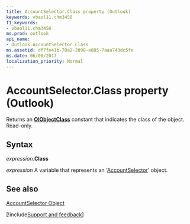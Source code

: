 ```yaml
---
title: AccountSelector.Class property (Outlook)
keywords: vbaol11.chm3450
f1_keywords:
- vbaol11.chm3450
ms.prod: outlook
api_name:
- Outlook.AccountSelector.Class
ms.assetid: df7fe41b-70a2-2098-e885-7aaa743dc5fe
ms.date: 06/08/2017
localization_priority: Normal
---
```



# AccountSelector.Class property (Outlook)

Returns an **[OlObjectClass](Outlook.OlObjectClass.md)** constant that indicates the class of the object. Read-only.


## Syntax

_expression_.**Class**

_expression_ A variable that represents an '[AccountSelector](Outlook.AccountSelector.md)' object.


## See also


[AccountSelector Object](Outlook.AccountSelector.md)

[!include[Support and feedback](~/includes/feedback-boilerplate.md)]